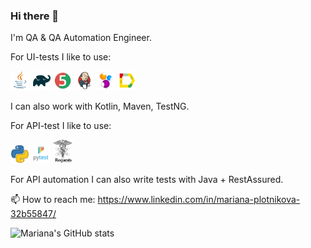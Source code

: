 ### Hi there 👋

I'm QA & QA Automation Engineer. 

For UI-tests I like to use:

<p align="left">
<img width="6%" src="Java.svg">
<img width="6%" src="Gradle.svg">
<img width="6%" src="JUnit5.svg">
<img width="6%" src="Jenkins.svg">
<img width="6%" src="Selenide.svg">
<img width="6%" src="Allure_Report.svg">
</p>

I can also work with Kotlin, Maven, TestNG.

For API-test I like to use:

<p align="left">
<img width="6%" src="Python.png">
<img width="6%" src="Pytest.png">
<img width="6%" src="Requests.png">
</p>

For API automation I can also write tests with Java + RestAssured.


📫 How to reach me:
https://www.linkedin.com/in/mariana-plotnikova-32b55847/

<!--
**mifologic/mifologic** is a ✨ _special_ ✨ repository because its `README.md` (this file) appears on your GitHub profile.

Here are some ideas to get you started:

- 🔭 I’m currently working on ...
- 🌱 I’m currently learning ...
- 👯 I’m looking to collaborate on ...
- 🤔 I’m looking for help with ...
- 💬 Ask me about ...
- 📫 How to reach me: ...
- 😄 Pronouns: ...
- ⚡ Fun fact: ...
-->

![Mariana's GitHub stats](https://github-readme-stats.vercel.app/api?username=mifologic&show_icons=true&theme=merko)
